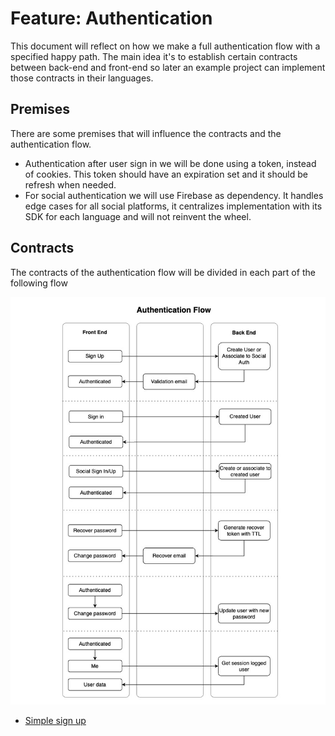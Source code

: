 # Feature: Authentication

This document will reflect on how we make a full authentication flow 
with a specified happy path. The main idea it's to establish certain
contracts between back-end and front-end so later an example project
can implement those contracts in their languages.

## Premises

There are some premises that will influence the contracts and the
authentication flow.

- Authentication after user sign in we will be done using a token, instead of cookies.
This token should have an expiration set and it should be refresh when needed.
- For social authentication we will use Firebase as dependency. It handles edge
cases for all social platforms, it centralizes implementation with its SDK for
each language and will not reinvent the wheel.

## Contracts

The contracts of the authentication flow will be divided in each part of the
following flow

![authentication_flow.jpg](authentication_flow.jpg)

- [Simple sign up](contracts/simple_sign_up.md)